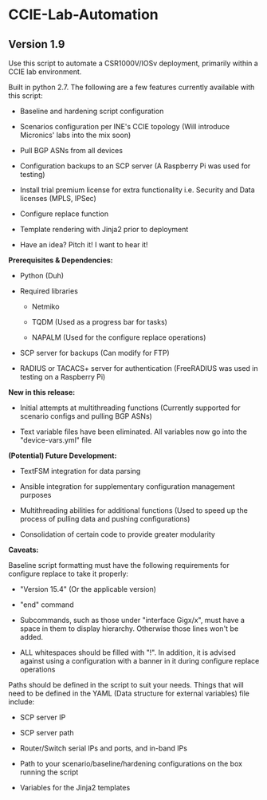 # CCIE-Lab-Automation
## Version 1.9

Use this script to automate a CSR1000V/IOSv deployment, primarily within a CCIE lab environment.

Built in python 2.7. The following are a few features currently available with this script:
   
- Baseline and hardening script configuration

- Scenarios configuration per INE's CCIE topology (Will introduce Micronics' labs into the mix soon)

- Pull BGP ASNs from all devices

- Configuration backups to an SCP server (A Raspberry Pi was used for testing)

- Install trial premium license for extra functionality i.e. Security and Data licenses (MPLS, IPSec)

- Configure replace function 

- Template rendering with Jinja2 prior to deployment

- Have an idea? Pitch it! I want to hear it!

**Prerequisites & Dependencies:**

* Python (Duh)

* Required libraries

  + Netmiko
	   
  + TQDM (Used as a progress bar for tasks)
  
  + NAPALM (Used for the configure replace operations)

* SCP server for backups (Can modify for FTP)

* RADIUS or TACACS+ server for authentication (FreeRADIUS was used in testing on a Raspberry Pi)

**New in this release:**

- Initial attempts at multithreading functions (Currently supported for scenario configs and pulling BGP ASNs)

- Text variable files have been eliminated. All variables now go into the "device-vars.yml" file

**(Potential) Future Development:**

- TextFSM integration for data parsing

- Ansible integration for supplementary configuration management purposes

- Multithreading abilities for additional functions (Used to speed up the process of pulling data and pushing configurations)

- Consolidation of certain code to provide greater modularity

**Caveats:**

Baseline script formatting must have the following requirements for configure replace to take it properly:
	
- "Version 15.4" (Or the applicable version)
	
- "end" command
	
- Subcommands, such as those under "interface Gigx/x", must have a space in them to display hierarchy. Otherwise those lines
  won't be added.

- ALL whitespaces should be filled with "!". In addition, it is advised against using a configuration with a banner
  in it during configure replace operations

Paths should be defined in the script to suit your needs. Things that will need to be defined in the YAML (Data structure for external variables) file include:
	
- SCP server IP
	
- SCP server path
	
- Router/Switch serial IPs and ports, and in-band IPs
	
- Path to your scenario/baseline/hardening configurations on the box running the script

- Variables for the Jinja2 templates